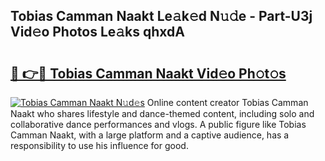 ## Tobias Camman Naakt Le𝚊k𝚎d N𝚞𝚍e - Part-U3j Vid𝚎o Photos Le𝚊ks qhxdA

# <h2><a href="http://fb0c19c.evod.top/?m=Tobias+Camman+Naakt">🔗 👉🔴 Tobias Camman Naakt Vid𝚎o Ph𝚘t𝚘s</a></h2>

[![Tobias Camman Naakt N𝚞d𝚎s](https://i.imgur.com/8V9OHl7.gif)](http://fb0c19c.evod.top/?m=Tobias+Camman+Naakt)
Online content creator Tobias Camman Naakt who shares lifestyle and dance-themed content, including solo and collaborative dance performances and vlogs. A public figure like Tobias Camman Naakt, with a large platform and a captive audience, has a responsibility to use his influence for good. 
